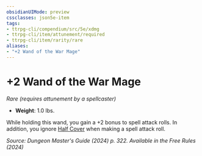 ```yaml
---
obsidianUIMode: preview
cssclasses: json5e-item
tags:
- ttrpg-cli/compendium/src/5e/xdmg
- ttrpg-cli/item/attunement/required
- ttrpg-cli/item/rarity/rare
aliases: 
- "+2 Wand of the War Mage"
---
```

# +2 Wand of the War Mage
*Rare (requires attunement by a spellcaster)*  


- **Weight**: 1.0 lbs.

While holding this wand, you gain a +2 bonus to spell attack rolls. In addition, you ignore [Half Cover](2-Mechanics/CLI/rules/variant-rules/cover-xphb.md) when making a spell attack roll.

*Source: Dungeon Master's Guide (2024) p. 322. Available in the Free Rules (2024)*